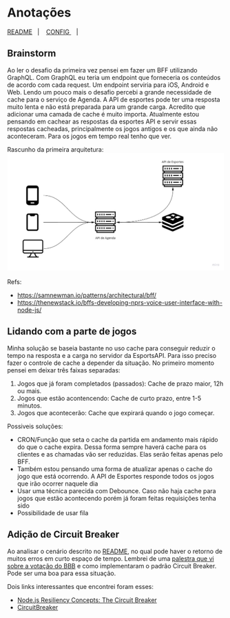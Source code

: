 # Anotações 


<p align="left">
  <a href="README.md">README</a>&nbsp;&nbsp;&nbsp;|&nbsp;&nbsp;&nbsp;
  <a href="CONFIG.md">CONFIG </a>&nbsp;&nbsp;&nbsp;|&nbsp;&nbsp;&nbsp;
</p>

## Brainstorm

Ao ler o desafio da primeira vez pensei em fazer um BFF utilizando GraphQL. Com GraphQL eu teria um endpoint que forneceria os conteúdos de acordo com cada request. Um endpoint serviria para iOS, Android e Web. Lendo um pouco mais o desafio percebi a grande necessidade de cache para o serviço de Agenda. A API de esportes pode ter uma resposta muito lenta e não está preparada para um grande carga. Acredito que adicionar uma camada de cache é muito importa. Atualmente estou pensando em cachear as respostas da esportes API e servir essas respostas cacheadas, principalmente os jogos antigos e os que ainda não aconteceram. Para os jogos em tempo real tenho que ver.

Rascunho da primeira arquitetura:
![](images/globo.jpg)

Refs: 
- https://samnewman.io/patterns/architectural/bff/
- https://thenewstack.io/bffs-developing-nprs-voice-user-interface-with-node-js/

## Lidando com a parte de jogos

Minha solução se baseia bastante no uso cache para conseguir reduzir o tempo na resposta e a carga no servidor da EsportsAPI. Para isso preciso fazer o controle de cache a depender da situação. No primeiro momento pensei em deixar três faixas separadas:

1. Jogos que já foram completados (passados): Cache de prazo maior, 12h ou mais.
2. Jogos que estão acontencendo: Cache de curto prazo, entre 1-5 minutos.
3. Jogos que acontecerão: Cache que expirará quando o jogo começar.

Possiveis soluções:
- CRON/Função que seta o cache da partida em andamento mais rápido do que o cache expira. Dessa forma sempre haverá cache para os clientes e as chamadas vão ser reduzidas. Elas serão feitas apenas pelo BFF.
- Também estou pensando uma forma de atualizar apenas o cache do jogo que está ocorrendo. A API de Esportes responde todos os jogos que irão ocorrer naquele dia
- Usar uma técnica parecida com Debounce. Caso não haja cache para jogos que estão acontecendo porém já foram feitas requisições tenha sido
- Possibilidade de usar fila 

## Adição de Circuit Breaker

Ao analisar o cenário descrito no [README](README.md), no qual pode haver o retorno de muitos erros em curto espaço de tempo. Lembrei de uma [palestra que vi sobre a votação do BBB](https://www.youtube.com/watch?v=byoQsLNESy8) e como implementaram o padrão Circuit Breaker. Pode ser uma boa para essa situação.

Dois links interessantes que encontrei foram esses:
- [Node.js Resiliency Concepts: The Circuit Breaker](https://blog.appsignal.com/2020/07/22/nodejs-resiliency-concepts-the-circuit-breaker.html)
- [CircuitBreaker](https://martinfowler.com/bliki/CircuitBreaker.html)